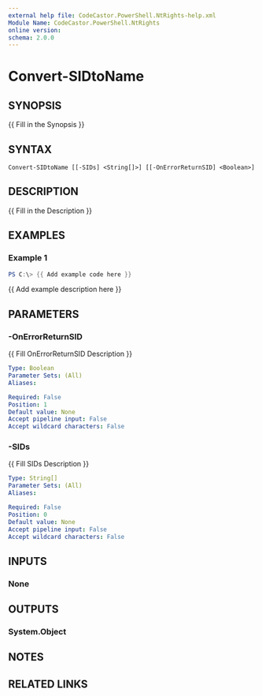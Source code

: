 ```yaml
---
external help file: CodeCastor.PowerShell.NtRights-help.xml
Module Name: CodeCastor.PowerShell.NtRights
online version:
schema: 2.0.0
---
```


# Convert-SIDtoName

## SYNOPSIS
{{ Fill in the Synopsis }}

## SYNTAX

```
Convert-SIDtoName [[-SIDs] <String[]>] [[-OnErrorReturnSID] <Boolean>]
```

## DESCRIPTION
{{ Fill in the Description }}

## EXAMPLES

### Example 1
```powershell
PS C:\> {{ Add example code here }}
```

{{ Add example description here }}

## PARAMETERS

### -OnErrorReturnSID
{{ Fill OnErrorReturnSID Description }}

```yaml
Type: Boolean
Parameter Sets: (All)
Aliases:

Required: False
Position: 1
Default value: None
Accept pipeline input: False
Accept wildcard characters: False
```

### -SIDs
{{ Fill SIDs Description }}

```yaml
Type: String[]
Parameter Sets: (All)
Aliases:

Required: False
Position: 0
Default value: None
Accept pipeline input: False
Accept wildcard characters: False
```

## INPUTS

### None

## OUTPUTS

### System.Object
## NOTES

## RELATED LINKS
